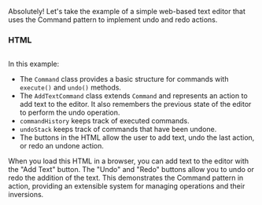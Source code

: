 Absolutely! Let's take the example of a simple web-based text editor that uses the Command pattern to implement undo and redo actions.

### HTML

```html

```

In this example:

- The `Command` class provides a basic structure for commands with `execute()` and `undo()` methods.
- The `AddTextCommand` class extends `Command` and represents an action to add text to the editor. It also remembers the previous state of the editor to perform the undo operation.
- `commandHistory` keeps track of executed commands.
- `undoStack` keeps track of commands that have been undone.
- The buttons in the HTML allow the user to add text, undo the last action, or redo an undone action.

When you load this HTML in a browser, you can add text to the editor with the "Add Text" button. The "Undo" and "Redo" buttons allow you to undo or redo the addition of the text. This demonstrates the Command pattern in action, providing an extensible system for managing operations and their inversions.